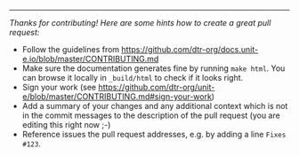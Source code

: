 ---
*Thanks for contributing! Here are some hints how to create a great pull request:*

* Follow the guidelines from
  https://github.com/dtr-org/docs.unit-e.io/blob/master/CONTRIBUTING.md
* Make sure the documentation generates fine by running `make html`. You can
  browse it locally in `_build/html` to check if it looks right.
* Sign your work (see
  https://github.com/dtr-org/unit-e/blob/master/CONTRIBUTING.md#sign-your-work)
* Add a summary of your changes and any additional context which is not in the
  commit messages to the description of the pull request (you are editing this
  right now ;-)
* Reference issues the pull request addresses, e.g. by adding a line `Fixes
  #123`.
